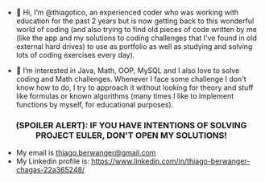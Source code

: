 - 👋 Hi, I’m @thiagotico, an experienced coder who was working with education for the past 2 years but is now getting back to this wonderful world of coding (and also trying to find old pieces of code written by me (like the app and my solutions to coding challenges that I've found in old external hard drives) to use as portfolio as well as studying and solving lots of coding exercises every day).

- 👀 I’m interested in Java, Math, OOP, MySQL and I also love to solve coding and Math challenges. Whenever I face some challenge I don't know how to do, I try to approach it without looking for theory and stuff like formulas or known algorithms (many times I like to implement functions by myself, for educational purposes).

<h3 align="center">(SPOILER ALERT): 
IF YOU HAVE INTENTIONS OF SOLVING PROJECT EULER, DON'T OPEN MY SOLUTIONS!</h3>

- My email is thiago.berwanger@gmail.com
- My Linkedin profile is: https://www.linkedin.com/in/thiago-berwanger-chagas-22a365248/
